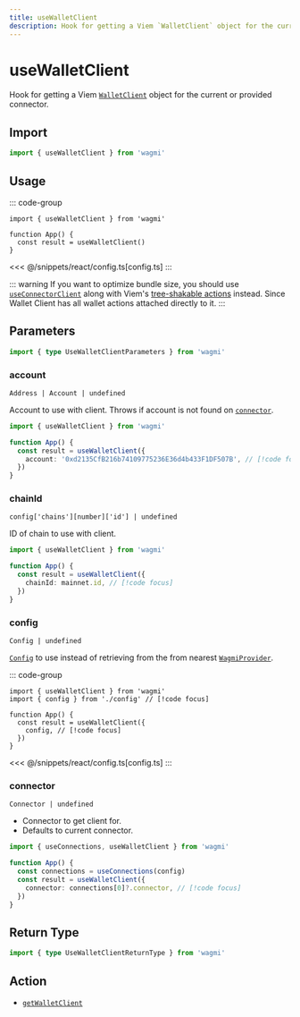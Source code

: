 ```yaml
---
title: useWalletClient
description: Hook for getting a Viem `WalletClient` object for the current or provided connector.
---
```


<script setup>
const packageName = 'wagmi'
const actionName = 'getWalletClient'
const typeName = 'GetWalletClient'
const TData = 'WalletClient'
const TError = 'GetWalletClientErrorType'
const hideQueryOptions = ['gcTime', 'staleTime']
</script>

# useWalletClient

Hook for getting a Viem [`WalletClient`](https://viem.sh/docs/clients/wallet.html) object for the current or provided connector.

## Import

```ts
import { useWalletClient } from 'wagmi'
```

## Usage

::: code-group
```tsx [index.tsx]
import { useWalletClient } from 'wagmi'

function App() {
  const result = useWalletClient()
}
```
<<< @/snippets/react/config.ts[config.ts]
:::

::: warning
If you want to optimize bundle size, you should use [`useConnectorClient`](/react/api/hooks/useConnectorClient) along with Viem's [tree-shakable actions](https://viem.sh/docs/clients/custom.html#tree-shaking) instead. Since Wallet Client has all wallet actions attached directly to it.
:::

## Parameters

```ts
import { type UseWalletClientParameters } from 'wagmi'
```

### account

`Address | Account | undefined`

Account to use with client. Throws if account is not found on [`connector`](#connector).

```ts
import { useWalletClient } from 'wagmi'

function App() {
  const result = useWalletClient({
    account: '0xd2135CfB216b74109775236E36d4b433F1DF507B', // [!code focus]
  })
}
```

### chainId

`config['chains'][number]['id'] | undefined`

ID of chain to use with client.

```ts
import { useWalletClient } from 'wagmi'

function App() {
  const result = useWalletClient({
    chainId: mainnet.id, // [!code focus]
  })
}
```

### config

`Config | undefined`

[`Config`](/react/api/createConfig#config) to use instead of retrieving from the from nearest [`WagmiProvider`](/react/api/WagmiProvider).

::: code-group
```tsx [index.tsx]
import { useWalletClient } from 'wagmi'
import { config } from './config' // [!code focus]

function App() {
  const result = useWalletClient({
    config, // [!code focus]
  })
}
```
<<< @/snippets/react/config.ts[config.ts]
:::

### connector

`Connector | undefined`

- Connector to get client for.
- Defaults to current connector.

```ts
import { useConnections, useWalletClient } from 'wagmi'

function App() {
  const connections = useConnections(config)
  const result = useWalletClient({
    connector: connections[0]?.connector, // [!code focus]
  })
}
```

<!--@include: @shared/query-options.md-->

## Return Type

```ts
import { type UseWalletClientReturnType } from 'wagmi'
```

<!--@include: @shared/query-result.md-->

<!--@include: @shared/query-imports.md-->

## Action

- [`getWalletClient`](/core/api/actions/getWalletClient)
